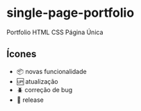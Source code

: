 # single-page-portfolio

 Portfolio HTML CSS Página Única

## Ícones

- :package: novas funcionalidade
- :up: atualização
- :beetle: correção de bug
- :checkered_flag: release
